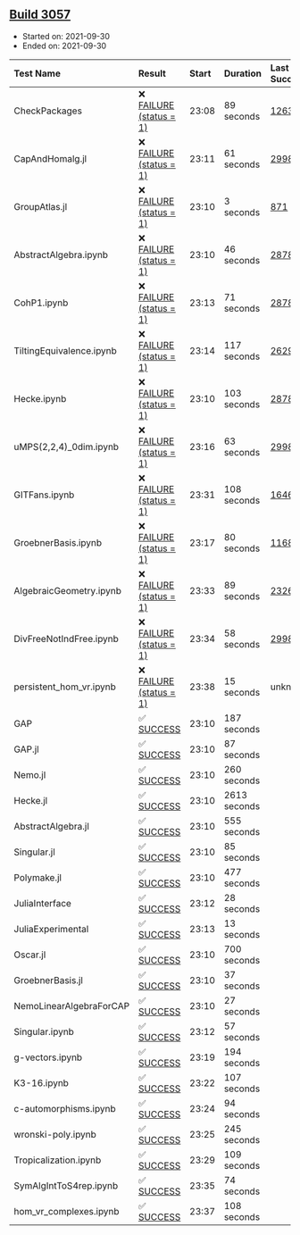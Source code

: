 ## [Build 3057](https://oscarci.mathematik.uni-kl.de/job/oscar-stable/3057/)

* Started on: 2021-09-30
* Ended on: 2021-09-30

| Test Name    | Result | Start | Duration | Last Success | First Failure |
|:-------------|:-------|:------|:---------|:-------------|:--------------|
| CheckPackages | ❌ [FAILURE (status = 1)](https://oscarci.mathematik.uni-kl.de/job/oscar-stable/3057/artifact/logs/build-3057/CheckPackages.log) | 23:08 | 89 seconds | [1263](https://oscarci.mathematik.uni-kl.de/job/oscar-stable/1263/) | [1264](https://oscarci.mathematik.uni-kl.de/job/oscar-stable/1264/) |
| CapAndHomalg.jl | ❌ [FAILURE (status = 1)](https://oscarci.mathematik.uni-kl.de/job/oscar-stable/3057/artifact/logs/build-3057/CapAndHomalg.jl.log) | 23:11 | 61 seconds | [2998](https://oscarci.mathematik.uni-kl.de/job/oscar-stable/2998/) | [2999](https://oscarci.mathematik.uni-kl.de/job/oscar-stable/2999/) |
| GroupAtlas.jl | ❌ [FAILURE (status = 1)](https://oscarci.mathematik.uni-kl.de/job/oscar-stable/3057/artifact/logs/build-3057/GroupAtlas.jl.log) | 23:10 | 3 seconds | [871](https://oscarci.mathematik.uni-kl.de/job/oscar-stable/871/) | [872](https://oscarci.mathematik.uni-kl.de/job/oscar-stable/872/) |
| AbstractAlgebra.ipynb | ❌ [FAILURE (status = 1)](https://oscarci.mathematik.uni-kl.de/job/oscar-stable/3057/artifact/logs/build-3057/AbstractAlgebra.ipynb.log) | 23:10 | 46 seconds | [2878](https://oscarci.mathematik.uni-kl.de/job/oscar-stable/2878/) | [2879](https://oscarci.mathematik.uni-kl.de/job/oscar-stable/2879/) |
| CohP1.ipynb | ❌ [FAILURE (status = 1)](https://oscarci.mathematik.uni-kl.de/job/oscar-stable/3057/artifact/logs/build-3057/CohP1.ipynb.log) | 23:13 | 71 seconds | [2878](https://oscarci.mathematik.uni-kl.de/job/oscar-stable/2878/) | [2879](https://oscarci.mathematik.uni-kl.de/job/oscar-stable/2879/) |
| TiltingEquivalence.ipynb | ❌ [FAILURE (status = 1)](https://oscarci.mathematik.uni-kl.de/job/oscar-stable/3057/artifact/logs/build-3057/TiltingEquivalence.ipynb.log) | 23:14 | 117 seconds | [2629](https://oscarci.mathematik.uni-kl.de/job/oscar-stable/2629/) | [2630](https://oscarci.mathematik.uni-kl.de/job/oscar-stable/2630/) |
| Hecke.ipynb | ❌ [FAILURE (status = 1)](https://oscarci.mathematik.uni-kl.de/job/oscar-stable/3057/artifact/logs/build-3057/Hecke.ipynb.log) | 23:10 | 103 seconds | [2878](https://oscarci.mathematik.uni-kl.de/job/oscar-stable/2878/) | [2879](https://oscarci.mathematik.uni-kl.de/job/oscar-stable/2879/) |
| uMPS(2,2,4)_0dim.ipynb | ❌ [FAILURE (status = 1)](https://oscarci.mathematik.uni-kl.de/job/oscar-stable/3057/artifact/logs/build-3057/uMPS-2-2-4-_0dim.ipynb.log) | 23:16 | 63 seconds | [2998](https://oscarci.mathematik.uni-kl.de/job/oscar-stable/2998/) | [2999](https://oscarci.mathematik.uni-kl.de/job/oscar-stable/2999/) |
| GITFans.ipynb | ❌ [FAILURE (status = 1)](https://oscarci.mathematik.uni-kl.de/job/oscar-stable/3057/artifact/logs/build-3057/GITFans.ipynb.log) | 23:31 | 108 seconds | [1646](https://oscarci.mathematik.uni-kl.de/job/oscar-stable/1646/) | [1647](https://oscarci.mathematik.uni-kl.de/job/oscar-stable/1647/) |
| GroebnerBasis.ipynb | ❌ [FAILURE (status = 1)](https://oscarci.mathematik.uni-kl.de/job/oscar-stable/3057/artifact/logs/build-3057/GroebnerBasis.ipynb.log) | 23:17 | 80 seconds | [1168](https://oscarci.mathematik.uni-kl.de/job/oscar-stable/1168/) | [1169](https://oscarci.mathematik.uni-kl.de/job/oscar-stable/1169/) |
| AlgebraicGeometry.ipynb | ❌ [FAILURE (status = 1)](https://oscarci.mathematik.uni-kl.de/job/oscar-stable/3057/artifact/logs/build-3057/AlgebraicGeometry.ipynb.log) | 23:33 | 89 seconds | [2326](https://oscarci.mathematik.uni-kl.de/job/oscar-stable/2326/) | [2327](https://oscarci.mathematik.uni-kl.de/job/oscar-stable/2327/) |
| DivFreeNotIndFree.ipynb | ❌ [FAILURE (status = 1)](https://oscarci.mathematik.uni-kl.de/job/oscar-stable/3057/artifact/logs/build-3057/DivFreeNotIndFree.ipynb.log) | 23:34 | 58 seconds | [2998](https://oscarci.mathematik.uni-kl.de/job/oscar-stable/2998/) | [2999](https://oscarci.mathematik.uni-kl.de/job/oscar-stable/2999/) |
| persistent_hom_vr.ipynb | ❌ [FAILURE (status = 1)](https://oscarci.mathematik.uni-kl.de/job/oscar-stable/3057/artifact/logs/build-3057/persistent_hom_vr.ipynb.log) | 23:38 | 15 seconds | unknown | unknown |
| GAP | ✅ [SUCCESS](https://oscarci.mathematik.uni-kl.de/job/oscar-stable/3057/artifact/logs/build-3057/GAP.log) | 23:10 | 187 seconds |  |  |
| GAP.jl | ✅ [SUCCESS](https://oscarci.mathematik.uni-kl.de/job/oscar-stable/3057/artifact/logs/build-3057/GAP.jl.log) | 23:10 | 87 seconds |  |  |
| Nemo.jl | ✅ [SUCCESS](https://oscarci.mathematik.uni-kl.de/job/oscar-stable/3057/artifact/logs/build-3057/Nemo.jl.log) | 23:10 | 260 seconds |  |  |
| Hecke.jl | ✅ [SUCCESS](https://oscarci.mathematik.uni-kl.de/job/oscar-stable/3057/artifact/logs/build-3057/Hecke.jl.log) | 23:10 | 2613 seconds |  |  |
| AbstractAlgebra.jl | ✅ [SUCCESS](https://oscarci.mathematik.uni-kl.de/job/oscar-stable/3057/artifact/logs/build-3057/AbstractAlgebra.jl.log) | 23:10 | 555 seconds |  |  |
| Singular.jl | ✅ [SUCCESS](https://oscarci.mathematik.uni-kl.de/job/oscar-stable/3057/artifact/logs/build-3057/Singular.jl.log) | 23:10 | 85 seconds |  |  |
| Polymake.jl | ✅ [SUCCESS](https://oscarci.mathematik.uni-kl.de/job/oscar-stable/3057/artifact/logs/build-3057/Polymake.jl.log) | 23:10 | 477 seconds |  |  |
| JuliaInterface | ✅ [SUCCESS](https://oscarci.mathematik.uni-kl.de/job/oscar-stable/3057/artifact/logs/build-3057/JuliaInterface.log) | 23:12 | 28 seconds |  |  |
| JuliaExperimental | ✅ [SUCCESS](https://oscarci.mathematik.uni-kl.de/job/oscar-stable/3057/artifact/logs/build-3057/JuliaExperimental.log) | 23:13 | 13 seconds |  |  |
| Oscar.jl | ✅ [SUCCESS](https://oscarci.mathematik.uni-kl.de/job/oscar-stable/3057/artifact/logs/build-3057/Oscar.jl.log) | 23:10 | 700 seconds |  |  |
| GroebnerBasis.jl | ✅ [SUCCESS](https://oscarci.mathematik.uni-kl.de/job/oscar-stable/3057/artifact/logs/build-3057/GroebnerBasis.jl.log) | 23:10 | 37 seconds |  |  |
| NemoLinearAlgebraForCAP | ✅ [SUCCESS](https://oscarci.mathematik.uni-kl.de/job/oscar-stable/3057/artifact/logs/build-3057/NemoLinearAlgebraForCAP.log) | 23:10 | 27 seconds |  |  |
| Singular.ipynb | ✅ [SUCCESS](https://oscarci.mathematik.uni-kl.de/job/oscar-stable/3057/artifact/logs/build-3057/Singular.ipynb.log) | 23:12 | 57 seconds |  |  |
| g-vectors.ipynb | ✅ [SUCCESS](https://oscarci.mathematik.uni-kl.de/job/oscar-stable/3057/artifact/logs/build-3057/g-vectors.ipynb.log) | 23:19 | 194 seconds |  |  |
| K3-16.ipynb | ✅ [SUCCESS](https://oscarci.mathematik.uni-kl.de/job/oscar-stable/3057/artifact/logs/build-3057/K3-16.ipynb.log) | 23:22 | 107 seconds |  |  |
| c-automorphisms.ipynb | ✅ [SUCCESS](https://oscarci.mathematik.uni-kl.de/job/oscar-stable/3057/artifact/logs/build-3057/c-automorphisms.ipynb.log) | 23:24 | 94 seconds |  |  |
| wronski-poly.ipynb | ✅ [SUCCESS](https://oscarci.mathematik.uni-kl.de/job/oscar-stable/3057/artifact/logs/build-3057/wronski-poly.ipynb.log) | 23:25 | 245 seconds |  |  |
| Tropicalization.ipynb | ✅ [SUCCESS](https://oscarci.mathematik.uni-kl.de/job/oscar-stable/3057/artifact/logs/build-3057/Tropicalization.ipynb.log) | 23:29 | 109 seconds |  |  |
| SymAlgIntToS4rep.ipynb | ✅ [SUCCESS](https://oscarci.mathematik.uni-kl.de/job/oscar-stable/3057/artifact/logs/build-3057/SymAlgIntToS4rep.ipynb.log) | 23:35 | 74 seconds |  |  |
| hom_vr_complexes.ipynb | ✅ [SUCCESS](https://oscarci.mathematik.uni-kl.de/job/oscar-stable/3057/artifact/logs/build-3057/hom_vr_complexes.ipynb.log) | 23:37 | 108 seconds |  |  |
